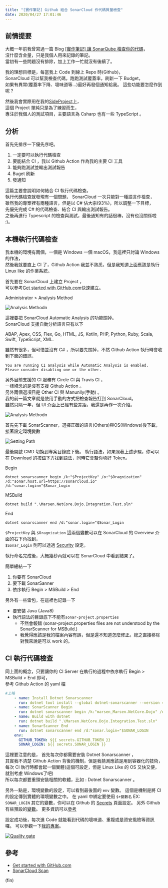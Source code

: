 ```yaml
---
title: "[實作筆記] Github 結合 SonarCloud 作代碼質量檢查"
date: 2020/04/27 17:01:46
---
```


## 前情提要

大概一年前我曾寫過一篇 Blog [[實作筆記] 讓 SonarQube 檢查你的代碼](https://blog.marsen.me/2019/05/16/2019/opensource_with_sonarcloud/)，  
沒什麼含金量，只是我個人用來記錄的筆記。  
當初有一些問題沒有排除，加上工作一忙就沒有後續了。  

我的理想目標是，每當我上 Code 到線上 Repo 時(Github)，  
SonarCloud 可以幫我檢查代碼，跑跑測試覆蓋率，刷新一下 Budget，  
如果有異常(覆蓋率下降、壞味道等…)最好再發個通知給我。
這些功能要怎麼作到呢 ?

然後我會實際用在我的[SideProject](https://github.com/marsen/Marsen.NetCore.Dojo)上，  
這個 Project 單純只是為了練習而生，  
專注於我個人的測試項目，主要語言為 Csharp 也有一些 TypeScript 。

## 分析

首先先排序一下優先序吧。

1. 一定要可以執行代碼檢查
2. 要能結合 CI ，我以 Github Action 作為我的主要 CI 工具
3. 能夠跑測試並輸出測試報告
4. Buget 刷新
5. 發通知

這篇主要會說明如何結合 CI 執行代碼檢查。  
執行代碼檢查就發現有一個問題， SonarCloud 一次只能對一種語言作檢查，  
雖然我的專案裡有兩種語言，但是以 C# 佔大宗(93%)，所以調整一下目標，  
先優先完成 C# 的代碼檢查、結合 CI 與輸出測試報告。  
之後再進行 Typescript 的檢查與測試，最後通知有的話很棒，沒有也沒關係啦 :)。  

## 本機執行代碼檢查

我本機的環境有兩個，一個是 Windows 一個 macOS，我這裡只討論 Windows 的作法，  
然後我就要直上 CI 了，Github Action 我並不熟悉，但是我知道上面應該是執行 Linux like 的作業系統。  

首先要在 SonarCloud 上建立 Project ，  
可以參考[Get started with GitHub.com](https://sonarcloud.io/documentation/integrations/github/)快速建立。  

Administrator > Analysis Method  

![Analysis Methodn](/images/2020/4/sonarqube_run_with_github_action_02.jpg)  

這裡要把 SonarCloud Automatic Analysis 的功能關掉。  
SonarCloud 支援自動分析語言只有以下

ABAP, Apex, CSS, Flex, Go, HTML, JS, Kotlin, PHP, Python, Ruby, Scala, Swift, TypeScript, XML.  

雖然有很多，但可惜並沒有 C# ，所以要先關掉，不然 Github Action 執行時會收到下面的錯誤。

`You are running CI analysis while Automatic Analysis is enabled. Please consider disabling one or the other.`

另外目前支援的 CI 服務有 Circle CI 與 Travis CI ，  
一樣殘念的是沒有支援 Github Action 。  
另外兩個選項目是 Other CI 與 Manunlly(手動) 。  
我的前一篇文章就是使用手動的方式把檢查報告打到 SonarCloud。  
雖然只隔一年，但 UI 介面上已經有些差距，我還是再作一次介紹。

![Analysis Methodn](/images/2020/4/sonarqube_run_with_github_action_01.jpg)

首先先下載 SonarScanner，選擇正確的語言(Others)與OS(Windows)後下載，
接著設定環境變數  

![Setting Path](/images/2020/4/sonarqube_run_with_github_action_03.jpg)  

最後開啟 CMD 切換到專案目錄底下後。
執行語法，如果照著上述步驟，你可以在 Download 的按鈕下方找到語法，同時它會幫你填好 Token。  

Begin

```shell
dotnet sonarscanner begin /k:"$ProjectKey" /o:"$Oragnization" /d:"sonar.host.url=https://sonarcloud.io" /d:"sonar.login="$Sonar_Login
```

MSBuild

```shell
dotnet build ".\Marsen.NetCore.Dojo.Integration.Test.sln"
```

End

```shell
dotnet sonarscanner end /d:"sonar.login="$Sonar_Login
```

`$ProjectKey` 與 `$Oragnization` 這兩個變數可以在 SonarCloud 的 Overview 介面的右下角找到，  
`$Sonar_Login` 則可以透過 [Security](https://sonarcloud.io/account/security) 設定。

執行命名完成後，大概幾秒內就可以在 SonarCloud 中看到結果了。

簡單總結一下

1. 你要有 SonarCloud
2. 要下載 SonarSanner
3. 依序執行 Begin > MSBuild > End

另外有一些雷包，在這裡也記錄一下

- 要安裝 Java (Java8)
- 執行語法的目錄底下不能有`sonar-project.properties`
  - 不然會報錯 (sonar-project.properties files are not understood by the SonarScanner for MSBuild.)
  - 我覺得應該是我的檔案內容有誤，但是還不知道怎麼修正。總之直接移除對我來說是可以 work 的。  

## CI 執行代碼檢查

同上面的概念，只要讓你的 CI Server 在執行的過程中依序執行 Begin > MSBuild > End 即可，  
參考 Github Action 的 yaml 檔

```yaml
#上略
    - name: Install Dotnet Sonarscanner
      run: dotnet tool install --global dotnet-sonarscanner --version 4.8.0
    - name: SonarScanner Begin
      run: dotnet sonarscanner begin /k:"marsen_Marsen.NetCore.Dojo" /o:"marsen-github" /d:"sonar.host.url=https://sonarcloud.io" /d:"sonar.login="$SONAR_LOGIN
    - name: Build with dotnet
      run: dotnet build ".\Marsen.NetCore.Dojo.Integration.Test.sln"
    - name: SonarScanner End
      run: dotnet sonarscanner end /d:"sonar.login="$SONAR_LOGIN
    env:
      GITHUB_TOKEN: ${{ secrets.GITHUB_TOKEN }}
      SONAR_LOGIN: ${{ secrets.SONAR_LOGIN }}
```

這裡要注意的是，
首先每次你都需要安裝 Dotnet Sonarscanner ，  
其實我不清楚 Github Action 背後的機制，但是我猜測應該是用到容器化的技術，  
每次 CI 執行時都會起一個實體(這個可設定，但是 Linux Like 的 OS 又快又便，就別考慮 Windows了吧)  
所以每次都要重頭安裝相關的軟體，比如 : Dotnet Sonarscanner  。

另外一點是，環境變數的設定，可以看到最後面的 `env` 變數。
這個是機制是將 CI 的設定傳到實體的環境變數之中。
在 yaml 中綁定要使用 `$+變數名` EX: `SONAR_LOGIN`
其它的變數，你可以在 Github 的 [Secrets](https://github.com/marsen/Marsen.NetCore.Dojo/settings/secrets) 頁面設定。
另外 Github 有些預設的[變數](https://help.github.com/en/actions/configuring-and-managing-workflows/using-environment-variables)。
更多資訊可以[參考](https://help.github.com/en/actions/configuring-and-managing-workflows/creating-and-storing-encrypted-secrets#in-this-article)

設定成功後，每次進 Code 就能看到代碼的壞味道、重複或是資安風險等資訊囉。
可以參觀一下[我的專案](https://sonarcloud.io/dashboard?id=marsen_Marsen.NetCore.Dojo)。

[![Quality gate](https://sonarcloud.io/api/project_badges/quality_gate?project=marsen_Marsen.NetCore.Dojo)](https://sonarcloud.io/dashboard?id=marsen_Marsen.NetCore.Dojo)

## 參考

- [Get started with GitHub.com](https://sonarcloud.io/documentation/integrations/github/)
- [SonarCloud Scan](https://github.com/marketplace/actions/sonarcloud-scan)

(fin)
